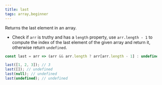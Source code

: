 ```yaml
---
title: last
tags: array,beginner
---
```


Returns the last element in an array.

- Check if `arr` is truthy and has a `length` property, use `arr.length - 1` to compute the index of the last element of the given array and return it, otherwise return `undefined`.

```js
const last = arr => (arr && arr.length ? arr[arr.length - 1] : undefined);
```

```js
last([1, 2, 3]); // 3
last([]); // undefined
last(null); // undefined
last(undefined); // undefined
```
